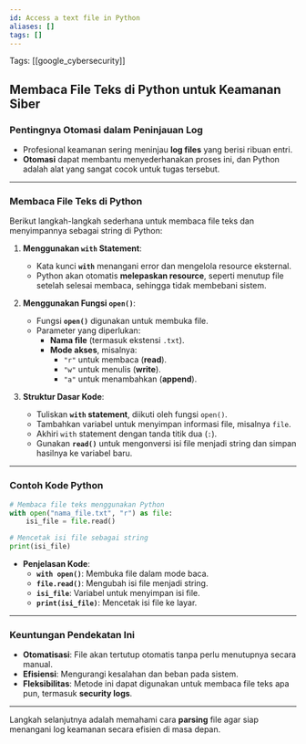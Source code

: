 ```yaml
---
id: Access a text file in Python
aliases: []
tags: []
---
```


Tags: [[google_cybersecurity]]

## Membaca File Teks di Python untuk Keamanan Siber

### Pentingnya Otomasi dalam Peninjauan Log

- Profesional keamanan sering meninjau **log files** yang berisi ribuan entri.
- **Otomasi** dapat membantu menyederhanakan proses ini, dan Python adalah alat yang sangat cocok untuk tugas tersebut.

---

### Membaca File Teks di Python

Berikut langkah-langkah sederhana untuk membaca file teks dan menyimpannya sebagai string di Python:

1. **Menggunakan `with` Statement**:

   - Kata kunci **`with`** menangani error dan mengelola resource eksternal.
   - Python akan otomatis **melepaskan resource**, seperti menutup file setelah selesai membaca, sehingga tidak membebani sistem.

2. **Menggunakan Fungsi `open()`**:

   - Fungsi **`open()`** digunakan untuk membuka file.
   - Parameter yang diperlukan:
     - **Nama file** (termasuk ekstensi `.txt`).
     - **Mode akses**, misalnya:
       - `"r"` untuk membaca (**read**).
       - `"w"` untuk menulis (**write**).
       - `"a"` untuk menambahkan (**append**).

3. **Struktur Dasar Kode**:
   - Tuliskan **`with` statement**, diikuti oleh fungsi `open()`.
   - Tambahkan variabel untuk menyimpan informasi file, misalnya `file`.
   - Akhiri `with` statement dengan tanda titik dua (`:`).
   - Gunakan **`read()`** untuk mengonversi isi file menjadi string dan simpan hasilnya ke variabel baru.

---

### Contoh Kode Python

```python
# Membaca file teks menggunakan Python
with open("nama_file.txt", "r") as file:
    isi_file = file.read()

# Mencetak isi file sebagai string
print(isi_file)
```

- **Penjelasan Kode**:
  - **`with open()`**: Membuka file dalam mode baca.
  - **`file.read()`**: Mengubah isi file menjadi string.
  - **`isi_file`**: Variabel untuk menyimpan isi file.
  - **`print(isi_file)`**: Mencetak isi file ke layar.

---

### Keuntungan Pendekatan Ini

- **Otomatisasi**: File akan tertutup otomatis tanpa perlu menutupnya secara manual.
- **Efisiensi**: Mengurangi kesalahan dan beban pada sistem.
- **Fleksibilitas**: Metode ini dapat digunakan untuk membaca file teks apa pun, termasuk **security logs**.

---

Langkah selanjutnya adalah memahami cara **parsing** file agar siap menangani log keamanan secara efisien di masa depan.

